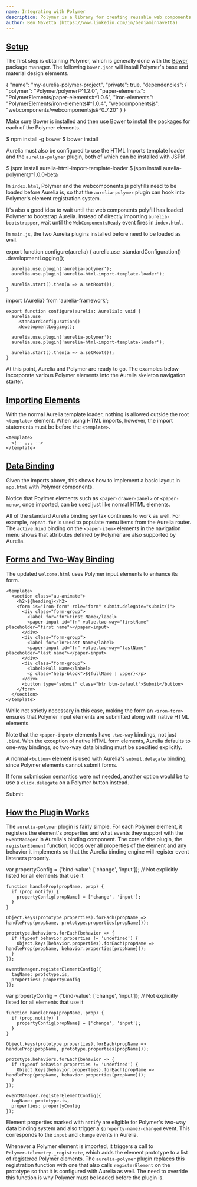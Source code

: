 ```yaml
---
name: Integrating with Polymer
description: Polymer is a library for creating reusable web components declaratively with extra features like data binding and property observation. In many ways, it is similar to Aurelia's component support. However, Polymer also includes an extensive catalog of custom elements for everything from material design to credit card forms to embedding Google services like Google Maps and YouTube. With a bit of work, these components can be incorporated into Aurelia applications as well.
author: Ben Navetta (https://www.linkedin.com/in/benjaminnavetta)
---
```

## [Setup](aurelia-doc://section/1/version/1.0.0)

The first step is obtaining Polymer, which is generally done with the [Bower](http://bower.io/) package manager. The following `bower.json` will install Polymer's base and material design elements.

<code-listing heading="Bower Config">
  <source-code lang="JSON">
    {
      "name": "my-aurelia-polymer-project",
      "private": true,
      "dependencies": {
        "polymer": "Polymer/polymer#^1.2.0",
        "paper-elements": "PolymerElements/paper-elements#^1.0.6",
        "iron-elements": "PolymerElements/iron-elements#^1.0.4",
        "webcomponentsjs": "webcomponents/webcomponentsjs#^0.7.20"
      }
    }
  </source-code>
</code-listing>

Make sure Bower is installed and then use Bower to install the packages for each of the Polymer elements.

<code-listing heading="Bower Package Installation">
  <source-code lang="Shell">
    $ npm install -g bower
    $ bower install
  </source-code>
</code-listing>

Aurelia must also be configured to use the HTML Imports template loader and the `aurelia-polymer` plugin, both of which can be installed with JSPM.

<code-listing heading="Plugin Installation">
  <source-code lang="Shell">
    $ jspm install aurelia-html-import-template-loader
    $ jspm install aurelia-polymer@^1.0.0-beta
  </source-code>
</code-listing>

In `index.html`, Polymer and the webcomponents.js polyfills need to be loaded before Aurelia is, so that the `aurelia-polymer` plugin can hook into Polymer's element registration system.

<code-listing heading="Loading Web Components and Polymer">
  <source-code lang="HTML">
    <!DOCTYPE html>
    <html>
      <head>
        <!-- ... -->
        <script src="bower_components/webcomponentsjs/webcomponents-lite.js"></script>
        <link rel="import" href="bower_components/polymer/polymer.html">
      </head>
      <!-- ... -->
    </html>
  </source-code>
</code-listing>

It's also a good idea to wait until the web components polyfill has loaded Polymer to bootstrap Aurelia. Instead of directly importing `aurelia-bootstrapper`, wait until the `WebComponentsReady` event fires in `index.html`.

<code-listing heading="Bootstrapping Aurelia">
  <source-code lang="HTML">
    <!DOCTYPE html>
    <script>
      document.addEventListener('WebComponentsReady', function() {
        System.import('aurelia-bootstrapper');
      });
    </script>
  </source-code>
</code-listing>

In `main.js`, the two Aurelia plugins installed before need to be loaded as well.

<code-listing heading="Configuring Aurelia">
  <source-code lang="ES 2015/2016">
    export function configure(aurelia) {
      aurelia.use
        .standardConfiguration()
        .developmentLogging();

      aurelia.use.plugin('aurelia-polymer');
      aurelia.use.plugin('aurelia-html-import-template-loader');

      aurelia.start().then(a => a.setRoot());
    }
  </source-code>
  <source-code lang="TypeScript">
    import {Aurelia} from 'aurelia-framework';

    export function configure(aurelia: Aurelia): void {
      aurelia.use
        .standardConfiguration()
        .developmentLogging();

      aurelia.use.plugin('aurelia-polymer');
      aurelia.use.plugin('aurelia-html-import-template-loader');

      aurelia.start().then(a => a.setRoot());
    }
  </source-code>
</code-listing>

At this point, Aurelia and Polymer are ready to go. The examples below incorporate various Polymer elements into the Aurelia skeleton navigation starter.

## [Importing Elements](aurelia-doc://section/2/version/1.0.0)

With the normal Aurelia template loader, nothing is allowed outside the root `<template>` element. When using HTML imports, however, the import statements must be before the `<template>`.

<code-listing heading="Using HTML Imports">
  <source-code lang="HTML">
    <link rel="import" href="/bower_components/paper-drawer-panel/paper-drawer-panel.html">
    <link rel="import" href="/bower_components/paper-toolbar/paper-toolbar.html">
    <link rel="import" href="/bower_components/paper-menu/paper-menu.html">
    <link rel="import" href="/bower_components/paper-item/paper-item.html">
    <link rel="import" href="/bower_components/paper-scroll-header-panel/paper-scroll-header-panel.html">
    <link rel="import" href="/bower_components/paper-icon-button/paper-icon-button.html">
    <link rel="import" href="/bower_components/iron-icons/iron-icons.html">

    <template>
      <!-- ... -->
    </template>
  </source-code>
</code-listing>

## [Data Binding](aurelia-doc://section/3/version/1.0.0)

Given the imports above, this shows how to implement a basic layout in `app.html` with Polymer components.

<code-listing heading="Using Polymer Elements">
  <source-code lang="HTML">
    <template>
      <paper-drawer-panel force-narrow>
        <div drawer>
          <paper-toolbar class="paper-header">
            <span>Menu</span>
          </paper-toolbar>
          <paper-menu>
            <paper-item repeat.for="row of router.navigation" active.bind="row.isActive">
              <a href.bind="row.href">${row.title}</a>
            </paper-item>
          </paper-menu>
        </div>
        <div main>
          <paper-toolbar class="paper-header">
            <paper-icon-button icon="menu" tabindex="1" paper-drawer-toggle></paper-icon-button>
            <div class="title">${router.title}</div>
            <span if.bind="router.isNavigating"><iron-icon icon="autorenew"/></span>
          </paper-toolbar>
          <div>
            <router-view></router-view>
          </div>
        </div>
      </paper-drawer-panel>
    </template>
  </source-code>
</code-listing>

Notice that Poylmer elements such as `<paper-drawer-panel>` or `<paper-menu>`, once imported, can be used just like
normal HTML elements.

All of the standard Aurelia binding syntax continues to work as well. For example,
`repeat.for` is used to populate menu items from the Aurelia router. The `active.bind`
binding on the `<paper-item>` elements in the navigation menu shows that attributes
defined by Polymer are also supported by Aurelia.

## [Forms and Two-Way Binding](aurelia-doc://section/4/version/1.0.0)

The updated `welcome.html` uses Polymer input elements to enhance its form.

<code-listing heading="Using Polymer in a Form">
  <source-code lang="HTML">
    <link rel="import" href="../bower_components/paper-input/paper-input.html">
    <link rel="import" href="../bower_components/iron-form/iron-form.html">

    <template>
      <section class="au-animate">
        <h2>${heading}</h2>
        <form is="iron-form" role="form" submit.delegate="submit()">
          <div class="form-group">
            <label for="fn">First Name</label>
            <paper-input id="fn" value.two-way="firstName" placeholder="first name"></paper-input>
          </div>
          <div class="form-group">
            <label for="ln">Last Name</label>
            <paper-input id="fn" value.two-way="lastName" placeholder="last name"></paper-input>
          </div>
          <div class="form-group">
            <label>Full Name</label>
            <p class="help-block">${fullName | upper}</p>
          </div>
          <button type="submit" class="btn btn-default">Submit</button>
        </form>
      </section>
    </template>
  </source-code>
</code-listing>

While not strictly necessary in this case, making the form an `<iron-form>` ensures
that Polymer input elements are submitted along with native HTML elements.

Note that the `<paper-input>` elements have `.two-way` bindings, not just `.bind`.
With the exception of native HTML form elements, Aurelia defaults to one-way bindings,
so two-way data binding must be specified explicitly.

A normal `<button>` element is used with Aurelia's `submit.delegate` binding, since
Polymer elements cannot submit forms.

If form submission semantics were not needed, another option would be to
use a `click.delegate` on a Polymer button instead.

<code-listing heading="Polymer Element with Event Delegation">
  <source-code lang="HTML">
    <paper-button raised click.delegate="submit()">Submit</paper-button>
  </source-code>
</code-listing>

## [How the Plugin Works](aurelia-doc://section/5/version/1.0.0)

The `aurelia-polymer` plugin is fairly simple. For each Polymer element, it
registers the element's properties and what events they support with the
`EventManager` in Aurelia's binding component. The core of the plugin, the
[`registerElement`](https://github.com/roguePanda/aurelia-polymer/blob/1.0.0-beta.1.0.1/src/index.js#L7)
function, loops over all properties of the element and any behavior it implements
so that the Aurelia binding engine will register event listeners properly.

<code-listing heading="Element Registration">
  <source-code lang="ES 2015/2016">
    var propertyConfig = {'bind-value': ['change', 'input']}; // Not explicitly listed for all elements that use it

    function handleProp(propName, prop) {
      if (prop.notify) {
        propertyConfig[propName] = ['change', 'input'];
      }
    }

    Object.keys(prototype.properties).forEach(propName => handleProp(propName, prototype.properties[propName]));

    prototype.behaviors.forEach(behavior => {
      if (typeof behavior.properties != 'undefined') {
        Object.keys(behavior.properties).forEach(propName => handleProp(propName, behavior.properties[propName]));
      }
    });

    eventManager.registerElementConfig({
      tagName: prototype.is,
      properties: propertyConfig
    });
  </source-code>
  <source-code lang="TypeScript">
    var propertyConfig = {'bind-value': ['change', 'input']}; // Not explicitly listed for all elements that use it

    function handleProp(propName, prop) {
      if (prop.notify) {
        propertyConfig[propName] = ['change', 'input'];
      }
    }

    Object.keys(prototype.properties).forEach(propName => handleProp(propName, prototype.properties[propName]));

    prototype.behaviors.forEach(behavior => {
      if (typeof behavior.properties != 'undefined') {
        Object.keys(behavior.properties).forEach(propName => handleProp(propName, behavior.properties[propName]));
      }
    });

    eventManager.registerElementConfig({
      tagName: prototype.is,
      properties: propertyConfig
    });
  </source-code>
</code-listing>

Element properties marked with `notify` are eligible for Polymer's two-way data
binding system and also trigger a `{property-name}-changed` event. This corresponds
to the `input` and `change` events in Aurelia.

Whenever a Polymer element is imported, it triggers a call to `Polymer.telemetry._registrate`,
which adds the element prototype to a list of registered Polymer elements. The
`aurelia-polymer` plugin replaces this registration function with one that also
calls `registerElement` on the prototype so that it is configured with Aurelia
as well. The need to override this function is why Polymer must be loaded before
the plugin is.
